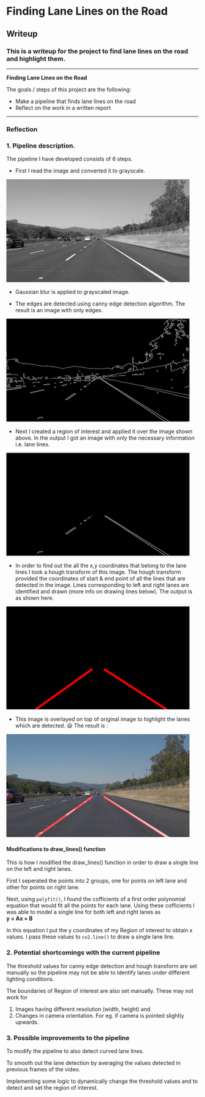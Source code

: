 # **Finding Lane Lines on the Road** 

## Writeup

### This is a writeup for the project to find lane lines on the road and highlight them.

---

**Finding Lane Lines on the Road**

The goals / steps of this project are the following:
* Make a pipeline that finds lane lines on the road
* Reflect on the work in a written report


[//]: # (Image References)

[gray]: ./md%20resources/solidWhiteRight_gray.jpg

---

### Reflection

### 1. Pipeline description.

The pipeline I have developed consists of 6 steps.

* First I read the image and converted it to grayscale.

![alt text][gray]

* Gaussian blur is applied to grayscaled image.

* The edges are detected using canny edge detection algorithm. The result is an image with only edges.

![canny](./md%20resources/solidWhiteRight_canny.jpg)

* Next I created a region of interest and applied it over the image shown above. In the output I got an image with only the necessary information i.e. lane lines.

![masked](./md%20resources/solidWhiteRight_masked.jpg)

* In order to find out the all the x,y coordinates that belong to the lane lines I took a hough transform of this image. The hough transform provided the coordinates of start & end point of all the lines that are detected in the image. 
Lines corresponding to left and right lanes are identified and drawn (more info on drawing lines below). 
The output is as shown here.

![hough](./md%20resources/solidWhiteRight_hough.jpg)

* This image is overlayed on top of original image to highlight the lanes which are detected. :smiley: The result is :

![final](./md%20resources/solidWhiteRight.jpg)


#### Modifications to draw_lines() function
This is how I modified the draw_lines() function in order to draw a single line on the left and right lanes.

First I seperated the points into 2 groups, one for points on left lane and other for points on right lane.

Next, using `polyfit()`, I found the cofficients of a first order polynomial equation that would fit all the points for each lane.
Using these cofficients I was able to model a single line for both left and right lanes as  
**y = Ax + B**

In this equation I put the y coordinates of my Region of interest to obtain x values. I pass these values to `cv2.line()` to draw a single lane line.


### 2. Potential shortcomings with the current pipeline


The threshold values for canny edge detection and hough transform are set manually so the pipeline may not be able to identify lanes under different lighting conditions.

The boundaries of Region of interest are also set manually. These may not work for 
  1. Images having different resolution (width, height) and  
  2. Changes in camera orientation. For eg. if camera is pointed slightly upwards.

### 3. Possible improvements to the pipeline

To modify the pipeline to also detect curved lane lines.

To smooth out the lane detection by averaging the values detected in previous frames of the video.

Implementing some logic to dynamically change the threshold values and to detect and set the region of interest.
